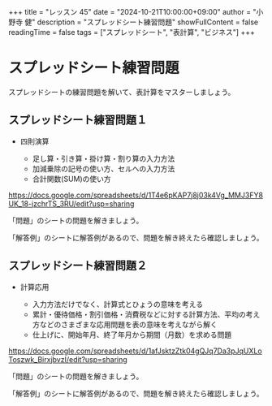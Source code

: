 +++
title = "レッスン 45"
date = "2024-10-21T10:00:00+09:00"
author = "小野寺 健"
description = "スプレッドシート練習問題"
showFullContent = false
readingTime = false
tags = ["スプレッドシート", "表計算", "ビジネス"]
+++
# スプレッドシート練習問題
スプレッドシートの練習問題を解いて、表計算をマスターしましょう。

## スプレッドシート練習問題１
- 四則演算
	
	- 足し算・引き算・掛け算・割り算の入力方法
	- 加減乗除の記号の使い方、セルへの入力方法
	- 合計関数(SUM)の使い方

https://docs.google.com/spreadsheets/d/1T4e6pKAP7j8j03k4Vg_MMJ3FY8UK_18-jzchrTS_3RU/edit?usp=sharing

「問題」のシートの問題を解きましょう。

「解答例」のシートに解答例があるので、問題を解き終えたら確認しましょう。

## スプレッドシート練習問題２

- 計算応用

	- 入力方法だけでなく、計算式とひょうの意味を考える
	- 累計・優待価格・割引価格・消費税などに対する計算方法、平均の考え方などのさまざまな応用問題を表の意味を考えながら解く
	- 仕上げに、開始年月、終了年月から期間（月数）を求める問題
	
https://docs.google.com/spreadsheets/d/1afJsktzZtk04gQJq7Da3pJqUXLoToszwk_BirxjbvzI/edit?usp=sharing

「問題」のシートの問題を解きましょう。

「解答例」のシートに解答例があるので、問題を解き終えたら確認しましょう。


